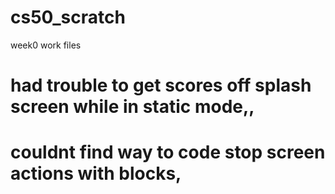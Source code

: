 # cs50_scratch
week0 work files
# had trouble to get scores off splash screen while in static mode,,
# couldnt find way to code stop screen actions with blocks, 
